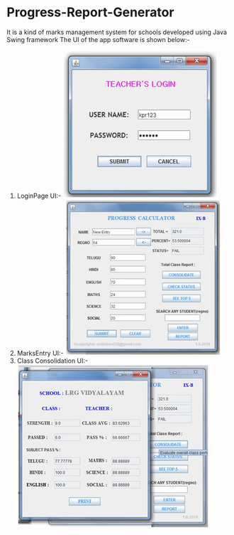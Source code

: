 # Progress-Report-Generator
It is a kind of marks management system for schools developed using Java Swing framework
The UI of the app software is shown below:-
1) LoginPage UI:-
![LoginUI](https://github.com/ashishsv029/Progress-Report-Generator/blob/master/ProgressTrackerUI/LoginUI.jpeg)
2) MarksEntry UI:-
![MarksEntryUI](https://github.com/ashishsv029/Progress-Report-Generator/blob/master/ProgressTrackerUI/MarksEntryUI.jpeg)
3) Class Consolidation UI:-
![LoginUI](https://github.com/ashishsv029/Progress-Report-Generator/blob/master/ProgressTrackerUI/classConsolidationUI.jpeg)
